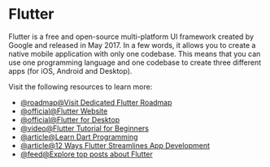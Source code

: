 # Flutter

Flutter is a free and open-source multi-platform UI framework created by Google and released in May 2017. In a few words, it allows you to create a native mobile application with only one codebase. This means that you can use one programming language and one codebase to create three different apps (for iOS, Android and Desktop).

Visit the following resources to learn more:

- [@roadmap@Visit Dedicated Flutter Roadmap](/flutter)
- [@official@Flutter Website](https://flutter.dev)
- [@official@Flutter for Desktop](https://flutter.dev/multi-platform/desktop)
- [@video@Flutter Tutorial for Beginners](https://www.youtube.com/watch?v=1ukSR1GRtMU\&list=PL4cUxeGkcC9jLYyp2Aoh6hcWuxFDX6PBJ)
- [@article@Learn Dart Programming](https://www.tutorialspoint.com/dart_programming/index.htm)
- [@article@12 Ways Flutter Streamlines App Development](https://thenewstack.io/12-ways-flutter-streamlines-app-development/)
- [@feed@Explore top posts about Flutter](https://app.daily.dev/tags/flutter?ref=roadmapsh)
